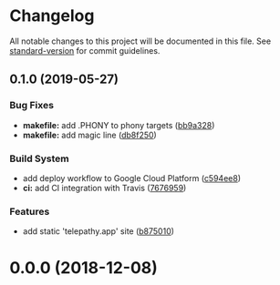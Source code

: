 # Changelog

All notable changes to this project will be documented in this file. See [standard-version](https://github.com/conventional-changelog/standard-version) for commit guidelines.

## 0.1.0 (2019-05-27)


### Bug Fixes

* **makefile:** add .PHONY to phony targets ([bb9a328](https://github.com/hvoecking/telepathy/commit/bb9a328))
* **makefile:** add magic line ([db8f250](https://github.com/hvoecking/telepathy/commit/db8f250))


### Build System

* add deploy workflow to Google Cloud Platform ([c594ee8](https://github.com/hvoecking/telepathy/commit/c594ee8))
* **ci:** add CI integration with Travis ([7676959](https://github.com/hvoecking/telepathy/commit/7676959))


### Features

* add static 'telepathy.app' site ([b875010](https://github.com/hvoecking/telepathy/commit/b875010))



<a name="0.0.0"></a>
# 0.0.0 (2018-12-08)

